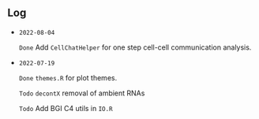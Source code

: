 ## Log

- `2022-08-04`

  `Done` Add `CellChatHelper` for one step cell-cell communication analysis.

- `2022-07-19`

  `Done` `themes.R` for plot themes.

  `Todo` `decontX` removal of ambient RNAs 
  
  `Todo` Add BGI C4 utils in `IO.R`